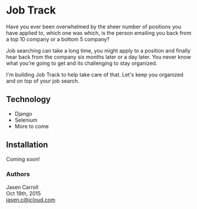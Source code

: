 # Job Track

Have you ever been overwhelmed by the sheer number of positions you have applied
to, which one was which, is the person emailing you back from a top 10 company
or a bottom 5 company?

Job searching can take a long time, you might apply to a position and finally hear
back from the company six months later or a day later. You never know what
you're going to get and its challenging to stay organized.

I'm building Job Track to help take care of that. Let's keep you organized and
on top of your job search.

## Technology

* Django
* Selenium
* More to come

## Installation

Coming soon!

### Authors

Jasen Carroll  
Oct 19th, 2015  
jasen.c@icloud.com
